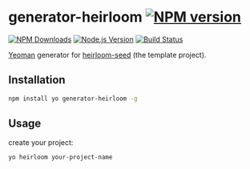 # generator-heirloom [![NPM version](http://img.shields.io/npm/v/generator-heirloom.svg?style=flat)](https://npmjs.org/package/generator-heirloom)

[![NPM Downloads](https://img.shields.io/npm/dm/generator-heirloom.svg?style=flat)](https://npmjs.org/package/generator-heirloom)
[![Node.js Version](https://img.shields.io/node/v/generator-heirloom.svg?style=flat)](http://nodejs.org/download/)
[![Build Status](https://travis-ci.org/xuyuanxiang/generator-heirloom.svg?style=flat-square)](https://travis-ci.org/xuyuanxiang/generator-heirloom)


[Yeoman](http://yeoman.io/) generator for [heirloom-seed](https://github.com/xuyuanxiang/heirloom-seed) (the template project).

## Installation
```bash
npm install yo generator-heirloom -g
```

## Usage

create your project:

```bash
yo heirloom your-project-name
```
